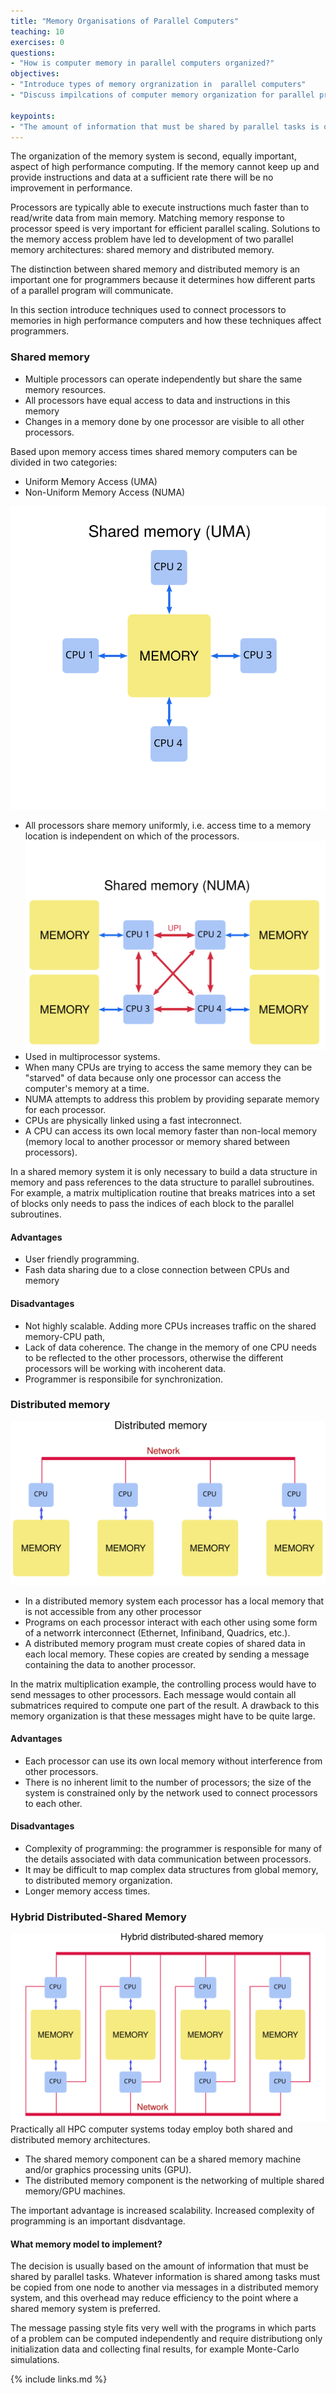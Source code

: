 ```yaml
---
title: "Memory Organisations of Parallel Computers"
teaching: 10
exercises: 0
questions:
- "How is computer memory in parallel computers organized?"
objectives:
- "Introduce types of memory orgranization in  parallel computers"
- "Discuss impilcations of computer memory organization for parallel programming"

keypoints:
- "The amount of information that must be shared by parallel tasks is one of the key parameters dictating choice of memory model."
---
```


The organization of the memory system is second, equally important, aspect of high performance computing. If the memory cannot keep up and provide instructions and data at a sufficient rate there will be no improvement in performance.

Processors are typically able to execute instructions much faster than
to read/write data from main memory. Matching memory response to processor speed is very important for efficient parallel scaling. Solutions to the memory access problem have led to development of two parallel memory architectures: shared memory and distributed memory.

The distinction between shared memory and distributed memory is an important one for programmers because it determines how different parts of a parallel program will communicate.

In this section introduce techniques used to connect processors to memories in high performance computers and how these techniques affect programmers.


### Shared memory

- Multiple processors can operate independently but share the same memory resources.
- All processors have equal access to data and instructions in this memory
- Changes in a memory done by one processor are visible to all other processors.

Based upon memory access times shared memory computers can be divided in two categories:

- Uniform Memory Access (UMA)
- Non-Uniform Memory Access (NUMA)

![](../fig/shared_memory_UMA.svg)
- All processors share memory uniformly, i.e. access time to a memory location is independent on which of the processors.
![](../fig/shared_memory_NUMA.svg)
- Used in multiprocessor systems.
- When many CPUs are trying to access the same memory they can be "starved" of data because only one processor can access the computer's memory at a time.
- NUMA attempts to address this problem by providing separate memory for each processor.
- CPUs are physically linked using a fast intecronnect.
- A CPU can access its own local memory faster than non-local memory (memory local to another processor or memory shared between processors).

In a shared memory system it is only necessary to build a data structure in memory and pass references to the data structure to parallel subroutines. For example, a matrix multiplication routine that breaks matrices into a set of blocks only needs to pass the indices of each block to the parallel subroutines.


#### Advantages
- User friendly programming.
- Fash data sharing due to a close connection between CPUs and memory

#### Disadvantages

- Not highly scalable. Adding more CPUs increases traffic on the shared memory-CPU path,
- Lack of data coherence. The change in the memory of one CPU needs to be reflected to the other processors, otherwise the different processors will be working with incoherent data.
- Programmer is responsibile for synchronization.

### Distributed memory

![](../fig/distributed_memory.svg)

- In a distributed memory system each processor has a local memory that is not accessible from any other processor
- Programs on each processor interact with each other using some form of a networrk interconnect (Ethernet, Infiniband, Quadrics, etc.).
- A distributed memory program must create copies of shared data in each local memory. These copies are created by sending a message containing the data to another processor.

In the matrix multiplication example, the controlling process would have to send messages to other processors. Each message would contain all submatrices required to compute one part of the result. A drawback to this memory organization is that these messages might have to be quite large.

#### Advantages

- Each processor can use its own local memory without interference from other processors.
-  There is no inherent limit to the number of processors; the size of the system is constrained only by the network used to connect processors to each other.

#### Disadvantages

- Complexity of programming: the programmer is responsible for many of the details associated with data communication between processors.
- It may be difficult to map complex data structures from global memory, to distributed memory organization.
- Longer memory access times.


### Hybrid Distributed-Shared Memory
![](../fig/hybrid_distributed_memory.svg)
Practically all HPC computer systems today employ both shared and distributed memory architectures.

- The shared memory component can be a shared memory machine and/or graphics processing units (GPU).
- The distributed memory component is the networking of multiple shared memory/GPU machines.

The important advantage is increased scalability. Increased complexity of programming is an important disdvantage.

#### What memory model to implement?

The decision is usually based on the amount of information that must be shared by parallel tasks. Whatever information is shared among tasks must be copied from one node to another via messages in a distributed memory system, and this overhead may reduce efficiency to the point where a shared memory system is preferred.

The message passing style fits very well with the programs in which parts of a problem can be computed independently and require distributiong only initialization data and collecting final results, for example Monte-Carlo simulations.



{% include links.md %}

